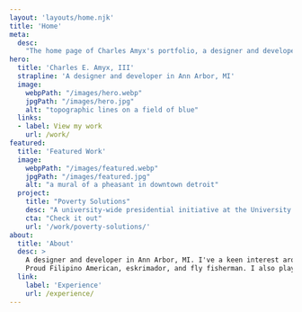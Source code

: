 ```yaml
---
layout: 'layouts/home.njk'
title: 'Home'
meta:
  desc:
    "The home page of Charles Amyx's portfolio, a designer and developer living in Ann Arbor, MI."
hero:
  title: 'Charles E. Amyx, III'
  strapline: 'A designer and developer in Ann Arbor, MI'
  image:
    webpPath: "/images/hero.webp"
    jpgPath: "/images/hero.jpg"
    alt: "topographic lines on a field of blue"
  links:
  - label: View my work
    url: /work/
featured:
  title: 'Featured Work'
  image:
    webpPath: "/images/featured.webp"
    jpgPath: "/images/featured.jpg"
    alt: "a mural of a pheasant in downtown detroit"
  project:
    title: "Poverty Solutions"
    desc: "A university-wide presidential initiative at the University of Michigan. A design that streamlines and brands Poverty Solutions’ communication tools and resources."
    cta: "Check it out"
    url: '/work/poverty-solutions/'
about:
  title: 'About'
  desc: >
    A designer and developer in Ann Arbor, MI. I've a keen interest around inclusive, accessible, and compassionate web design.
    Proud Filipino American, eskrimador, and fly fisherman. I also play music, take photos (digital and lots and lots film cameras), draw stuff, paint stuff, and read a lot.
  link:
    label: 'Experience'
    url: /experience/
---
```

